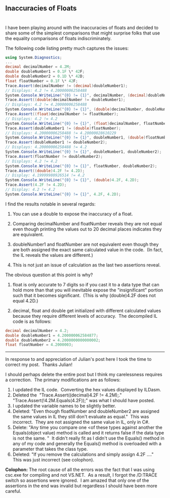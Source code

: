 

## Inaccuracies of Floats 
#
I have been playing around with the inaccuracies of floats and decided to share some of the simplest comparisons that might surprise folks that use the equality comparisons of floats indiscriminately.

The following code listing pretty much captures the issues:
```csharp
using System.Diagnostics;
... 
decimal decimalNumber = 4.2M; 
double doubleNumber1 = 0.1F \* 42F; 
double doubleNumber2 = 0.1D \* 42D; 
float floatNumber = 0.1F \* 42F;
Trace.Assert(decimalNumber != (decimal)doubleNumber1); 
// Displays: 4.2 != 4.20000006258488 
System.Console.WriteLine("{0} != {1}", decimalNumber, (decimal)doubleNumber1);
Trace.Assert((double)decimalNumber != doubleNumber1); 
// Displays: 4.2 != 4.20000006258488 
System.Console.WriteLine("{0} != {1}", (double)decimalNumber, doubleNumber1);
Trace.Assert((float)decimalNumber != floatNumber); 
// Displays: 4.2 != 4.2 
System.Console.WriteLine("{0} != {1}", (float)decimalNumber, floatNumber);
Trace.Assert(doubleNumber1 != (double)floatNumber); 
// Displays: 4.20000006258488 != 4.20000028610229 
System.Console.WriteLine("{0} != {1}", doubleNumber1, (double)floatNumber);
Trace.Assert(doubleNumber1 != doubleNumber2); 
// Displays: 4.20000006258488 != 4.2 
System.Console.WriteLine("{0} != {1}", doubleNumber1, doubleNumber2);
Trace.Assert(floatNumber != doubleNumber2); 
// Displays: 4.2 != 4.2 
System.Console.WriteLine("{0} != {1}", floatNumber, doubleNumber2);
Trace.Assert((double)4.2F != 4.2D); 
// Display: 4.19999980926514 != 4.2 
System.Console.WriteLine("{0} != {1}", (double)4.2F, 4.2D);
Trace.Assert(4.2F != 4.2D); 
// Display: 4.2 != 4.2 
System.Console.WriteLine("{0} != {1}", 4.2F, 4.2D);
```

I find the results notable in several regards:

1. You can use a double to expose the inaccuracy of a float.
    
2. Comparing decimalNumber and floatNumber reveals they are not equal even though printing the values out to 20 decimal places indicates they are equivalent.
    
3. doubleNumber1 and floatNumber are not equivalent even though they are both assigned the exact same calculated value in the code.  (In fact, the IL reveals the values are different.)
    
4. This is not just an issue of calculation as the last two assertions reveal.
    

The obvious question at this point is why?

1. float is only accurate to 7 digits so if you cast it to a data type that can hold more than that you will inevitable expose the "insignificant" portion such that it becomes significant.  (This is why (double)4.2F does not equal 4.2D.)
    
2. decimal, float and double get initialized with different calculated values because they require different levels of accuracy.  The decompiled IL code is as follows:
    
```csharp
decimal decimalNumber = 4.2; 
double doubleNumber1 = 4.200000062584877; 
double doubleNumber2 = 4.2000000000000002; 
float floatNumber = 4.2000003;
```

* * *

In response to and appreciation of Julian's post here I took the time to correct my post.  Thanks Julian!

I should perhaps delete the entire post but I think my carelessness requires a correction.  The primary modifications are as follows:

1. I updated the IL code.  Converting the hex values displayed by ILDasm.
2. Deleted the  "Trace.Assert((decimal)4.2F != 4.2M);."  "Trace.Assert(!4.2M.Equals(4.2F));" was what I should have posted.
3. I updated the variable names to be slightly better.
4. Deleted: "Even though floatNumber and doubleNumber2 are assigned the same values in IL they still don't evaluate as equal."  This was incorrect.  They are not assigned the same value in IL, only in C#.
5. Delete: "Any time you compare one <of these types against another the Equals(object value) method is called and it returns false if the data type is not the same. "  It didn't really fit as I didn't use the Equals() method in any of my code and generally the Equals() method is overloaded with a parameter that takes the class type.
6. Deleted: "If you remove the calculations and simply assign 4.2F ...."  This was just incorrect (see colophon).

**Colophon:** The root cause of all the errors was the fact that I was using csc.exe for compiling and not VS.NET.  As a result, I forgot the /D:TRACE switch so assertions were ignored.  I am amazed that only one of the assertions in the end was invalid but regardless I should have been more careful.
